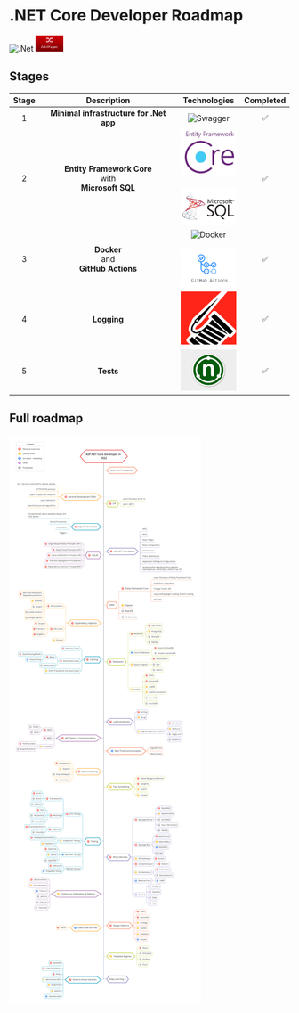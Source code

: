 # .NET Core Developer Roadmap
![.Net](https://img.shields.io/badge/.NET-5C2D91?style=for-the-badge&logo=.net&logoColor=white)
<img src="Resources/automapper.png" alt="drawing" width="50"/>

## Stages
| Stage         | Description        | Technologies | Completed |
|:-------------:|:------------------:|:------------:|:---------:|
| 1 | **Minimal infrastructure for .Net app** | ![Swagger](https://img.shields.io/badge/-Swagger-%23Clojure?style=for-the-badge&logo=swagger&logoColor=white) | ✅ |
| 2 | **Entity Framework Core** <br>with<br> **Microsoft SQL** |<img src="Resources/EFcore.jpeg" alt="drawing" width="100"/><br><br><img src="Resources/mssql.jpeg" alt="drawing" width="100"/>| ✅ |
| 3 | **Docker**<br>and<br>**GitHub Actions** | ![Docker](https://img.shields.io/badge/docker-%230db7ed.svg?style=for-the-badge&logo=docker&logoColor=white)<br><br><img src="Resources/GHactions.png" alt="drawing" width="100"/> | ✅ |
| 4 | **Logging** | <img src="Resources/serilog.png" alt="drawing" width="100"/> | ✅ |
| 5 | **Tests**   | <img src="Resources/nunit.jpeg" alt="drawing" width="100"/> | ✅ |



## Full roadmap
![Roadmap](./Resources/Roadmap-pic.png)
